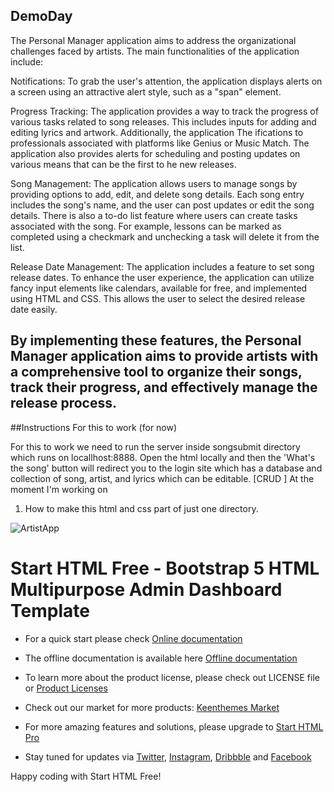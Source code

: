 ## DemoDay
The Personal Manager application aims to address the organizational challenges faced by artists. The main functionalities of the application include:

Notifications: To grab the user's attention, the application displays alerts on a screen using an attractive alert style, such as a "span" element.

Progress Tracking: The application provides a way to track the progress of various tasks related to song releases. This includes inputs for adding and editing lyrics and artwork. Additionally, the application The ifications to professionals associated with platforms like Genius or Music Match. The application also provides alerts for scheduling and posting updates on various means that can be the first to he new releases.

Song Management: The application allows users to manage songs by providing options to add, edit, and delete song details. Each song entry includes the song's name, and the user can post updates or edit the song details. There is also a to-do list feature where users can create tasks associated with the song. For example, lessons can be marked as completed using a checkmark and unchecking a task will delete it from the list.

Release Date Management: The application includes a feature to set song release dates. To enhance the user experience, the application can utilize fancy input elements like calendars, available for free, and implemented using HTML and CSS. This allows the user to select the desired release date easily.

By implementing these features, the Personal Manager application aims to provide artists with a comprehensive tool to organize their songs, track their progress, and effectively manage the release process.
------------------------------------------------
##Instructions For this to work (for now)

For this to work we need to run the server inside songsubmit directory which runs on locallhost:8888. Open the html locally and then the 'What's the song' button will redirect you to the login site which has a database and collection of song, artist, and lyrics which can be editable. [CRUD ]
At the moment I'm working on 
1) How to make this html and css part of just one directory.

![ArtistApp](https://user-images.githubusercontent.com/70113362/236653696-e1f6426d-90df-4e14-aa1c-0db9af03886c.png)

# Start HTML Free  - Bootstrap 5 HTML Multipurpose Admin Dashboard Template

- For a quick start please check [Online documentation](//preview.keenthemes.com/start-html-free/documentation/getting-started.html)

- The offline documentation is available here [Offline documentation](//theme/dist/documentation/getting-started.html)

- To learn more about the product license, please check out LICENSE file or [Product Licenses](//keenthemes.com/licensing)

- Check out our market for more products: [Keenthemes Market](//keenthemes.com)

- For more amazing features and solutions, please upgrade to [Start HTML Pro](//keenthemes.com/products/start-html-pro)

- Stay tuned for updates via [Twitter](//www.twitter.com/keenthemes), [Instagram](//www.instagram.com/keenthemes), [Dribbble](//dribbble.com/keenthemes) and [Facebook](//facebook.com/keenthemes)

Happy coding with Start HTML Free! 
